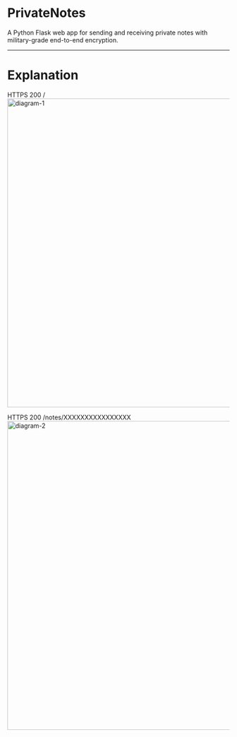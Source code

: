 # PrivateNotes

A Python Flask web app for sending and receiving private notes with military-grade end-to-end encryption.

---
# Explanation

HTTPS 200 /
<br>
<img width="700" alt="diagram-1" src="https://github.com/user-attachments/assets/de93059a-320d-414f-b528-86ab539dc720">

HTTPS 200 /notes/XXXXXXXXXXXXXXXX
<br>
<img width="700" alt="diagram-2" src="https://github.com/user-attachments/assets/fd05668a-a0ab-4e8e-b2fe-6eabd7eda0c1">
